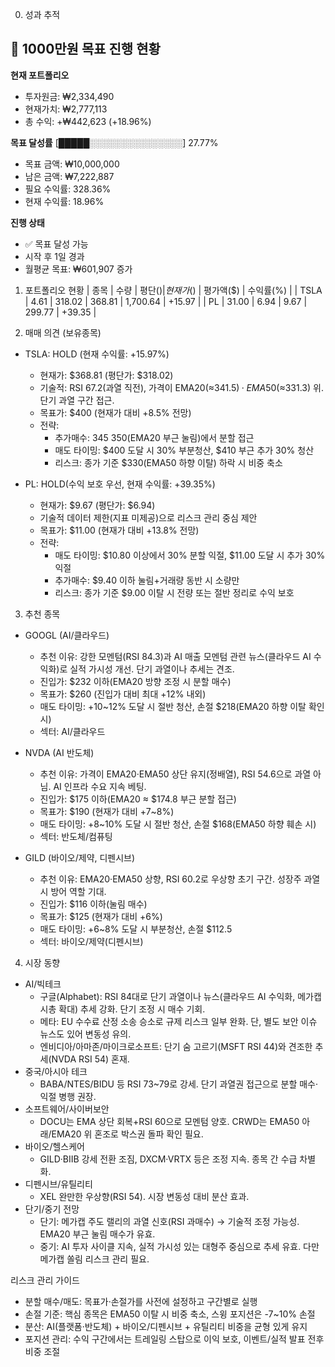 0. 성과 추적
## 🎯 1000만원 목표 진행 현황

**현재 포트폴리오**
- 투자원금: ₩2,334,490
- 현재가치: ₩2,777,113
- 총 수익: +₩442,623 (+18.96%)

**목표 달성률**
[█████░░░░░░░░░░░░░░░] 27.77%
- 목표 금액: ₩10,000,000
- 남은 금액: ₩7,222,887
- 필요 수익률: 328.36%
- 현재 수익률: 18.96%

**진행 상태**
- ✅ 목표 달성 가능
- 시작 후 1일 경과
- 월평균 목표: ₩601,907 증가

1. 포트폴리오 현황
| 종목 | 수량 | 평단($) | 현재가($) | 평가액($) | 수익률(%) |
| TSLA | 4.61 | 318.02 | 368.81 | 1,700.64 | +15.97 |
| PL | 31.00 | 6.94 | 9.67 | 299.77 | +39.35 |

2. 매매 의견 (보유종목)
- TSLA: HOLD (현재 수익률: +15.97%)
  - 현재가: $368.81 (평단가: $318.02)
  - 기술적: RSI 67.2(과열 직전), 가격이 EMA20(≈$341.5)·EMA50(≈$331.3) 위. 단기 과열 구간 접근.
  - 목표가: $400 (현재가 대비 +8.5% 전망)
  - 전략:
    - 추가매수: $345~$350(EMA20 부근 눌림)에서 분할 접근
    - 매도 타이밍: $400 도달 시 30% 부분청산, $410 부근 추가 30% 청산
    - 리스크: 종가 기준 $330(EMA50 하향 이탈) 하락 시 비중 축소

- PL: HOLD(수익 보호 우선, 현재 수익률: +39.35%)
  - 현재가: $9.67 (평단가: $6.94)
  - 기술적 데이터 제한(지표 미제공)으로 리스크 관리 중심 제안
  - 목표가: $11.00 (현재가 대비 +13.8% 전망)
  - 전략:
    - 매도 타이밍: $10.80 이상에서 30% 분할 익절, $11.00 도달 시 추가 30% 익절
    - 추가매수: $9.40 이하 눌림+거래량 동반 시 소량만
    - 리스크: 종가 기준 $9.00 이탈 시 전량 또는 절반 정리로 수익 보호

3. 추천 종목
- GOOGL (AI/클라우드)
  - 추천 이유: 강한 모멘텀(RSI 84.3)과 AI 매출 모멘텀 관련 뉴스(클라우드 AI 수익화)로 실적 가시성 개선. 단기 과열이나 추세는 견조.
  - 진입가: $232 이하(EMA20 방향 조정 시 분할 매수)
  - 목표가: $260 (진입가 대비 최대 +12% 내외)
  - 매도 타이밍: +10~12% 도달 시 절반 청산, 손절 $218(EMA20 하향 이탈 확인 시)
  - 섹터: AI/클라우드

- NVDA (AI 반도체)
  - 추천 이유: 가격이 EMA20·EMA50 상단 유지(정배열), RSI 54.6으로 과열 아님. AI 인프라 수요 지속 베팅.
  - 진입가: $175 이하(EMA20 ≈ $174.8 부근 분할 접근)
  - 목표가: $190 (현재가 대비 +7~8%)
  - 매도 타이밍: +8~10% 도달 시 절반 청산, 손절 $168(EMA50 하향 훼손 시)
  - 섹터: 반도체/컴퓨팅

- GILD (바이오/제약, 디펜시브)
  - 추천 이유: EMA20·EMA50 상향, RSI 60.2로 우상향 초기 구간. 성장주 과열 시 방어 역할 기대.
  - 진입가: $116 이하(눌림 매수)
  - 목표가: $125 (현재가 대비 +6%)
  - 매도 타이밍: +6~8% 도달 시 부분청산, 손절 $112.5
  - 섹터: 바이오/제약(디펜시브)

4. 시장 동향
- AI/빅테크
  - 구글(Alphabet): RSI 84대로 단기 과열이나 뉴스(클라우드 AI 수익화, 메가캡 시총 확대) 추세 강화. 단기 조정 시 매수 기회.
  - 메타: EU 수수료 산정 소송 승소로 규제 리스크 일부 완화. 단, 별도 보안 이슈 뉴스도 있어 변동성 유의.
  - 엔비디아/아마존/마이크로소프트: 단기 숨 고르기(MSFT RSI 44)와 견조한 추세(NVDA RSI 54) 혼재.
- 중국/아시아 테크
  - BABA/NTES/BIDU 등 RSI 73~79로 강세. 단기 과열권 접근으로 분할 매수·익절 병행 권장.
- 소프트웨어/사이버보안
  - DOCU는 EMA 상단 회복+RSI 60으로 모멘텀 양호. CRWD는 EMA50 아래/EMA20 위 혼조로 박스권 돌파 확인 필요.
- 바이오/헬스케어
  - GILD·BIIB 강세 전환 조짐, DXCM·VRTX 등은 조정 지속. 종목 간 수급 차별화.
- 디펜시브/유틸리티
  - XEL 완만한 우상향(RSI 54). 시장 변동성 대비 분산 효과.
- 단기/중기 전망
  - 단기: 메가캡 주도 랠리의 과열 신호(RSI 과매수) → 기술적 조정 가능성. EMA20 부근 눌림 매수가 유효.
  - 중기: AI 투자 사이클 지속, 실적 가시성 있는 대형주 중심으로 추세 유효. 다만 메가캡 쏠림 리스크 관리 필요.

리스크 관리 가이드
- 분할 매수/매도: 목표가·손절가를 사전에 설정하고 구간별로 실행
- 손절 기준: 핵심 종목은 EMA50 이탈 시 비중 축소, 스윙 포지션은 -7~10% 손절
- 분산: AI(플랫폼·반도체) + 바이오/디펜시브 + 유틸리티 비중을 균형 있게 유지
- 포지션 관리: 수익 구간에서는 트레일링 스탑으로 이익 보호, 이벤트/실적 발표 전후 비중 조절